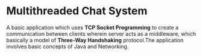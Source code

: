 # Multithreaded Chat System
A basic application which uses **TCP Socket Programming** to create a communication between clients wherein server acts as a middleware, which basically a model of **Three-Way Handshaking** protocol.The application involves basic concepts of Java and Networking.
